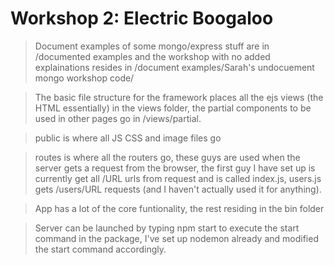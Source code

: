 # Workshop 2: Electric Boogaloo

> Document examples of some mongo/express stuff are in /documented examples and the workshop with no added explainations resides in /document examples/Sarah's undocuement mongo workshop code/

> The basic file structure for the framework places all the ejs views (the HTML essentially) in the views folder, the partial components to be used in other pages go in /views/partial.

> public is where all JS CSS and image files go

> routes is where all the routers go, these guys are used when the server gets a request from the browser, the first guy I have set up is currently get all /URL urls from request and is called index.js, users.js gets /users/URL requests (and I haven't actually used it for anything).

> App has a lot of the core funtionality, the rest residing in the bin folder

> Server can be launched by typing npm start to execute the start command in the package, I've set up nodemon already and modified the start command accordingly.
